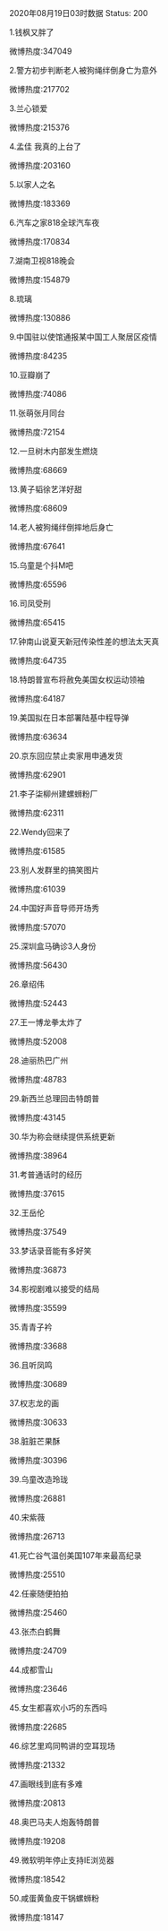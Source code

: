2020年08月19日03时数据
Status: 200

1.钱枫又胖了

微博热度:347049

2.警方初步判断老人被狗绳绊倒身亡为意外

微博热度:217702

3.兰心锁爱

微博热度:215376

4.孟佳 我真的上台了

微博热度:203160

5.以家人之名

微博热度:183369

6.汽车之家818全球汽车夜

微博热度:170834

7.湖南卫视818晚会

微博热度:154879

8.琉璃

微博热度:130886

9.中国驻以使馆通报某中国工人聚居区疫情

微博热度:84235

10.豆瓣崩了

微博热度:74086

11.张萌张月同台

微博热度:72154

12.一旦树木内部发生燃烧

微博热度:68669

13.黄子韬徐艺洋好甜

微博热度:68609

14.老人被狗绳绊倒摔地后身亡

微博热度:67641

15.乌童是个抖M吧

微博热度:65596

16.司凤受刑

微博热度:65415

17.钟南山说夏天新冠传染性差的想法太天真

微博热度:64735

18.特朗普宣布将赦免美国女权运动领袖

微博热度:64187

19.美国拟在日本部署陆基中程导弹

微博热度:63634

20.京东回应禁止卖家用申通发货

微博热度:62901

21.李子柒柳州建螺蛳粉厂

微博热度:62311

22.Wendy回来了

微博热度:61585

23.别人发群里的搞笑图片

微博热度:61039

24.中国好声音导师开场秀

微博热度:57070

25.深圳盒马确诊3人身份

微博热度:56430

26.章绍伟

微博热度:52443

27.王一博龙拳太炸了

微博热度:52008

28.迪丽热巴广州

微博热度:48783

29.新西兰总理回击特朗普

微博热度:43145

30.华为称会继续提供系统更新

微博热度:38964

31.考普通话时的经历

微博热度:37615

32.王岳伦

微博热度:37549

33.梦话录音能有多好笑

微博热度:36873

34.影视剧难以接受的结局

微博热度:35599

35.青青子衿

微博热度:33688

36.且听凤鸣

微博热度:30689

37.权志龙的画

微博热度:30633

38.脏脏芒果酥

微博热度:30396

39.乌童改造玲珑

微博热度:26881

40.宋紫薇

微博热度:26713

41.死亡谷气温创美国107年来最高纪录

微博热度:25510

42.任豪随便拍拍

微博热度:25460

43.张杰白鹤舞

微博热度:24709

44.成都雪山

微博热度:23646

45.女生都喜欢小巧的东西吗

微博热度:22685

46.综艺里鸡同鸭讲的空耳现场

微博热度:21332

47.画眼线到底有多难

微博热度:20813

48.奥巴马夫人炮轰特朗普

微博热度:19208

49.微软明年停止支持IE浏览器

微博热度:18542

50.咸蛋黄鱼皮干锅螺蛳粉

微博热度:18147

